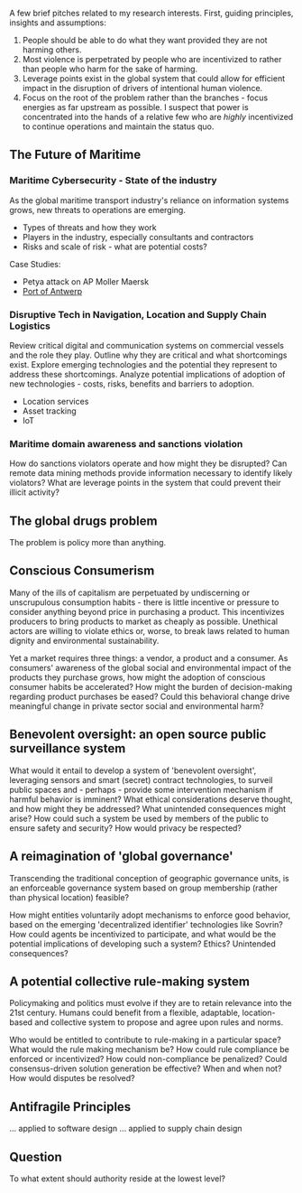 A few brief pitches related to my research interests.
First, guiding principles, insights and assumptions:

1. People should be able to do what they want provided they are not harming others.
2. Most violence is perpetrated by people who are incentivized to rather than people who harm for the sake of harming.
3. Leverage points exist in the global system that could allow for efficient impact in the disruption of drivers of intentional human violence.
4. Focus on the root of the problem rather than the branches - focus energies as far upstream as possible. I suspect that power is concentrated into the hands of a relative few who are _highly_ incentivized to continue operations and maintain the status quo.

## The Future of Maritime

### Maritime Cybersecurity - State of the industry

As the global maritime transport industry's reliance on information systems grows, new threats to operations are emerging.
- Types of threats and how they work
- Players in the industry, especially consultants and contractors
- Risks and scale of risk - what are potential costs?

Case Studies:
- Petya attack on AP Moller Maersk
- [Port of Antwerp](https://www.bbc.com/news/world-europe-24539417)

### Disruptive Tech in Navigation, Location and Supply Chain Logistics

Review critical digital and communication systems on commercial vessels and the role they play. Outline why they are critical and what shortcomings exist. Explore emerging technologies and the potential they represent to address these shortcomings. Analyze potential implications of adoption of new technologies - costs, risks, benefits and barriers to adoption.

- Location services
- Asset tracking
- IoT

### Maritime domain awareness and sanctions violation

How do sanctions violators operate and how might they be disrupted? Can remote data mining methods provide information necessary to identify likely violators? What are leverage points in the system that could prevent their illicit activity?

## The global drugs problem

The problem is policy more than anything.

## Conscious Consumerism

Many of the ills of capitalism are perpetuated by undiscerning or unscrupulous consumption habits - there is little incentive or pressure to consider anything beyond price in purchasing a product. This incentivizes producers to bring products to market as cheaply as possible. Unethical actors are willing to violate ethics or, worse, to break laws related to human dignity and environmental sustainability.

Yet a market requires three things: a vendor, a product and a consumer. As consumers' awareness of the global social and environmental impact of the products they purchase grows, how might the adoption of conscious consumer habits be accelerated? How might the burden of decision-making regarding product purchases be eased? Could this behavioral change drive meaningful change in private sector social and environmental harm?


## Benevolent oversight: an open source public surveillance system

What would it entail to develop a system of 'benevolent oversight', leveraging sensors and smart (secret) contract technologies, to surveil public spaces and - perhaps - provide some intervention mechanism if harmful behavior is imminent? What ethical considerations deserve thought, and how might they be addressed? What unintended consequences might arise? How could such a system be used by members of the public to ensure safety and security? How would privacy be respected?


## A reimagination of 'global governance'

Transcending the traditional conception of geographic governance units, is an enforceable governance system based on group membership (rather than physical location) feasible?

How might entities voluntarily adopt mechanisms to enforce good behavior, based on the emerging 'decentralized identifier' technologies like Sovrin? How could agents be incentivized to participate, and what would be the potential implications of developing such a system? Ethics? Unintended consequences?


## A potential collective rule-making system

Policymaking and politics must evolve if they are to retain relevance into the 21st century. Humans could benefit from a flexible, adaptable, location-based and collective system to propose and agree upon rules and norms.

Who would be entitled to contribute to rule-making in a particular space?
What would the rule making mechanism be?
How could rule compliance be enforced or incentivized? How could non-compliance be penalized?
Could consensus-driven solution generation be effective? When and when not? How would disputes be resolved?

## Antifragile Principles
... applied to software design
... applied to supply chain design

## Question

To what extent should authority reside at the lowest level?
